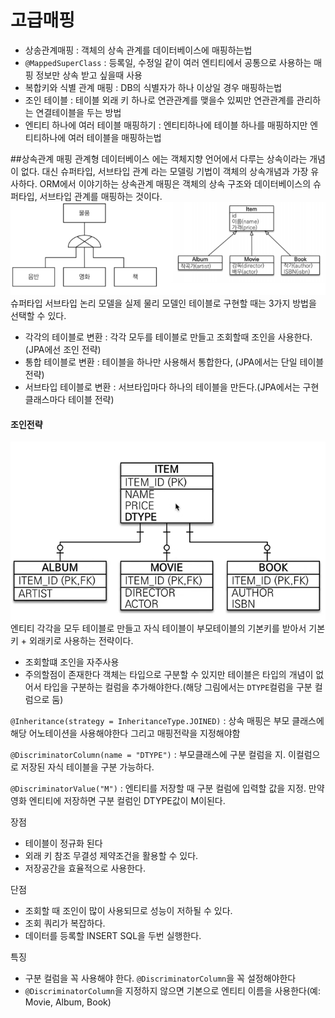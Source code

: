 # 고급매핑
- 상송관계매핑 : 객체의 상속 관계를 데이터베이스에 매핑하는법
- `@MappedSuperClass` : 등록일, 수정일 같이 여러 엔티티에서 공통으로 사용하는 매핑 정보만 상속 받고 싶을때 사용
- 복합키와 식별 관계 매핑 : DB의 식별자가 하나 이상일 경우 매핑하는법
- 조인 테이블 : 테이블 외래 키 하나로 연관관계를 맺을수 있찌만 연관관계를 관리하는 연결테이블을 두는 방법
- 엔티티 하나에 여러 테이블 매핑하기 : 엔티티하나에 테이블 하나를 매핑하지만 엔티티하나에 여러 테이블을 매핑하는법

##상속관계 매핑
관계형 데이터베이스 에는 객체지향 언어에서 다루는 상속이라는 개념이 없다. 대신 슈퍼타입, 서브타입 관계 라는 모델링 기법이 객체의 상속개념과 가장 유사하다.
ORM에서 이야기하는 상속관계 매핑은 객체의 상속 구조와 데이터베이스의 슈퍼타입, 서브타입 관계를 매핑하는 것이다.
![img.png](img.png)
슈퍼타입 서브타입 논리 모델을 실제 물리 모델인 테이블로 구현할 때는 3가지 방법을 선택할 수 있다.

- 각각의 테이블로 변환 : 각각 모두를 테이블로 만들고 조회할때 조인을 사용한다.(JPA에선 조인 전략)
- 통합 테이블로 변환 : 테이블을 하나만 사용해서 통합한다, (JPA에서는 단일 테이블 전략)
- 서브타입 테이블로 변환 : 서브타입마다 하나의 테이블을 만든다.(JPA에서는 구현 클래스마다 테이블 전략)

#### 조인전략
![img_4.png](img_4.png)
엔티티 각각을 모두 테이블로 만들고 자식 테이블이 부모테이블의 기본키를 받아서 기본키 + 외래키로 사용하는 전략이다.
- 조회할떄 조인을 자주사용
- 주의할점이 존재한다 객체는 타입으로 구분할 수 있지만 테이블은 타입의 개념이 없어서 타입을 구분하는 컬럼을 추가해야한다.(해당 그림에서는 `DTYPE`컬럼을 구분 컬럼으로 둠)

 `@Inheritance(strategy = InheritanceType.JOINED)` : 상속 매핑은 부모 클래스에 해당 어노테이션을 사용해야한다 그리고 매핑전략을 지정해야함

`@DiscriminatorColumn(name = "DTYPE")` : 부모클래스에 구분 컬럼을 지. 이컬럼으로 저장된 자식 테이블을 구분 가능하다.

`@DiscriminatorValue("M")` : 엔티티를 저장할 때 구분 컬럼에 입력할 값을 지정. 만약 영화 엔티티에 저장하면 구분 컬럼인 DTYPE값이 M이된다.

장점
- 테이블이 정규화 된다
- 외래 키 참조 무결성 제약조건을 활용할 수 있다.
- 저장공간을 효율적으로 사용한다.

단점
- 조회할 때 조인이 많이 사용되므로 성능이 저하될 수 있다.
- 조회 쿼리가 복잡하다.
- 데이터를 등록할 INSERT SQL을 두번 실행한다.

특징
- 구분 컬럼을 꼭 사용해야 한다. `@DiscriminatorColumn`을 꼭 설정해야한다
- `@DiscriminatorColumn`을 지정하지 않으면 기본으로 엔티티 이름을 사용한다(예: Movie, Album, Book)

  